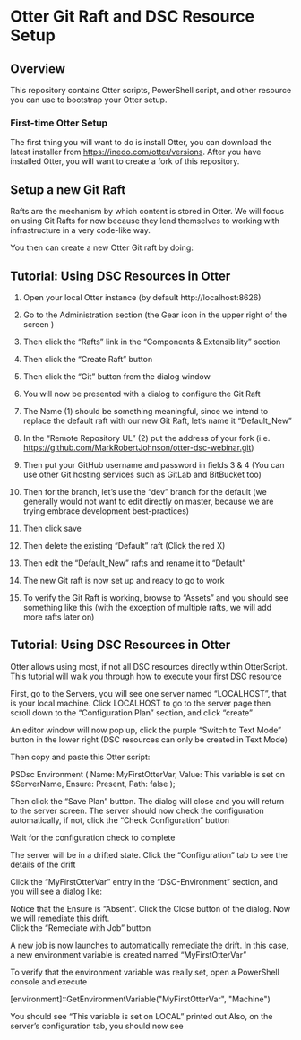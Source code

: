 # Otter Git Raft and DSC Resource Setup

## Overview

This repository contains Otter scripts, PowerShell script, and other resource you can use to bootstrap your Otter setup.

### First-time Otter Setup

The first thing you will want to do is install Otter, you can download the latest installer from https://inedo.com/otter/versions. 
After you have installed Otter, you will want to create a fork of this repository.  

## Setup a new Git Raft

Rafts are the mechanism by which content is stored in Otter.  We will focus on using Git Rafts for now because they lend themselves to working with infrastructure in a very code-like way.

You then can create a new Otter Git raft by doing:


## Tutorial: Using DSC Resources in Otter

1)	Open your local Otter instance (by default http://localhost:8626) 
2)	Go to the Administration section (the Gear icon in the upper right of the screen  )
3)	Then click the “Rafts” link in the “Components & Extensibility” section
 
 
 
4)	Then click the “Create Raft” button
5)	Then click the “Git” button from the dialog window
 
6)	You will now be presented with a dialog to configure the Git Raft
 
7)	The Name (1) should be something meaningful, since we intend to replace the default raft with our new Git Raft, let’s name it “Default_New”
8)	In the  “Remote Repository UL” (2) put the address of your fork (i.e. https://github.com/MarkRobertJohnson/otter-dsc-webinar.git) 
9)	Then put your GitHub username and password in fields 3 & 4 (You can use other Git hosting services such as GitLab and BitBucket too)
10)	Then for the branch, let’s use the “dev” branch for the default (we generally would not want to edit directly on master, because we are trying embrace development best-practices)
11)	Then click save
12)	Then delete the existing “Default” raft (Click the red X)
13)	Then edit the “Default_New” rafts and rename it to “Default”
14)	The new Git raft is now set up and ready to go to work
15)	To verify the Git Raft is working, browse to “Assets” and you should see something like this (with the exception of multiple rafts, we will add more rafts later on)

## Tutorial: Using DSC Resources in Otter

Otter allows using most, if not all DSC resources directly within OtterScript.  This tutorial will walk you through how to execute  your first DSC resource

First, go to the Servers, you will see one server named “LOCALHOST”, that is your local machine.  Click LOCALHOST to go to the server page then scroll down to the “Configuration Plan” section, and click “create”
 
An editor window will now pop up, click the purple “Switch to Text Mode” button in the lower right (DSC resources can only be created in Text Mode)
 
Then copy and paste this Otter script:

PSDsc Environment (
   Name: MyFirstOtterVar,
   Value: This variable is set on $ServerName,
   Ensure: Present,
   Path: false
);

Then click the “Save Plan” button.  The dialog will close and you will return to the server screen.  The server should now check the configuration automatically, if not, click the “Check Configuration” button
 
Wait for the configuration check to complete
 
The server will be in a drifted state.  Click the “Configuration” tab to see the details of the drift
 
Click the “MyFirstOtterVar” entry in the “DSC-Environment” section, and you will see a dialog like:
 
Notice that the Ensure is “Absent”.  Click the Close button of the dialog.
Now we will remediate this drift.  
Click the “Remediate with Job” button 
  
A new job is now launches to automatically remediate the drift.  In this case, a new environment variable is created named “MyFirstOtterVar”

To verify that the environment variable was really set, open a PowerShell console and execute

[environment]::GetEnvironmentVariable("MyFirstOtterVar", "Machine")

You should see “This variable is set on LOCAL” printed out
Also, on the server’s configuration tab, you should now see
 

